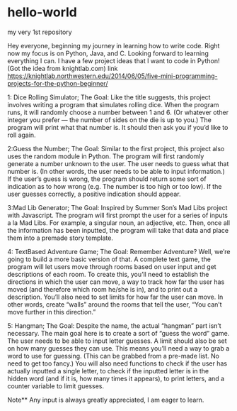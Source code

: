 # hello-world

my very 1st repository 

Hey everyone, beginning my journey in learning how to write code. Right now my focus is on Python, Java, and C.
Looking forward to learning everything I can. I have a few project ideas that I want to code in Python! (Got the idea from knightlab.com)
link https://knightlab.northwestern.edu/2014/06/05/five-mini-programming-projects-for-the-python-beginner/

1: Dice Rolling Simulator; The Goal: Like the title suggests, this project involves writing a program that simulates rolling dice. When the program runs, it will randomly choose a number between 1 and 6. (Or whatever other integer you prefer — the number of sides on the die is up to you.) The program will print what that number is. It should then ask you if you’d like to roll again.

2:Guess the Number; The Goal: Similar to the first project, this project also uses the random module in Python. The program will first randomly generate a number unknown to the user. The user needs to guess what that number is. (In other words, the user needs to be able to input information.) If the user’s guess is wrong, the program should return some sort of indication as to how wrong (e.g. The number is too high or too low). If the user guesses correctly, a positive indication should appear.

3:Mad Lib Generator; The Goal: Inspired by Summer Son’s Mad Libs project with Javascript. The program will first prompt the user for a series of inputs a la Mad Libs. For example, a singular noun, an adjective, etc. Then, once all the information has been inputted, the program will take that data and place them into a premade story template.

4: TextBased Adventure Game; The Goal: Remember Adventure? Well, we’re going to build a more basic version of that. A complete text game, the program will let users move through rooms based on user input and get descriptions of each room. To create this, you’ll need to establish the directions in which the user can move, a way to track how far the user has moved (and therefore which room he/she is in), and to print out a description. You’ll also need to set limits for how far the user can move. In other words, create “walls” around the rooms that tell the user, “You can’t move further in this direction.”

5: Hangman; The Goal: Despite the name, the actual “hangman” part isn’t necessary. The main goal here is to create a sort of “guess the word” game. The user needs to be able to input letter guesses. A limit should also be set on how many guesses they can use. This means you’ll need a way to grab a word to use for guessing. (This can be grabbed from a pre-made list. No need to get too fancy.) You will also need functions to check if the user has actually inputted a single letter, to check if the inputted letter is in the hidden word (and if it is, how many times it appears), to print letters, and a counter variable to limit guesses.

Note**
Any input is always greatly appreciated, I am eager to learn.

